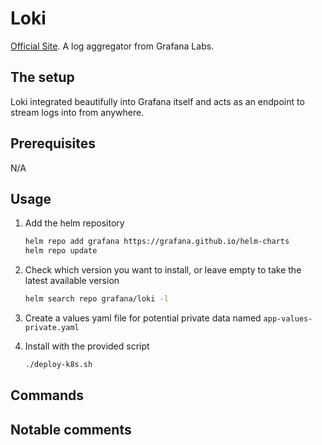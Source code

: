 # Loki

[Official Site](https://grafana.com/oss/loki/). A log aggregator from Grafana Labs.

## The setup

Loki integrated beautifully into Grafana itself and acts as an endpoint to stream logs into from anywhere.

## Prerequisites

N/A

## Usage

1. Add the helm repository

    ```bash
    helm repo add grafana https://grafana.github.io/helm-charts
    helm repo update
    ```

2. Check which version you want to install, or leave empty to take the latest available version

    ```bash
    helm search repo grafana/loki -l
    ```

3. Create a values yaml file for potential private data named `app-values-private.yaml`

4. Install with the provided script

    ```bash
    ./deploy-k8s.sh
    ```

## Commands

## Notable comments
